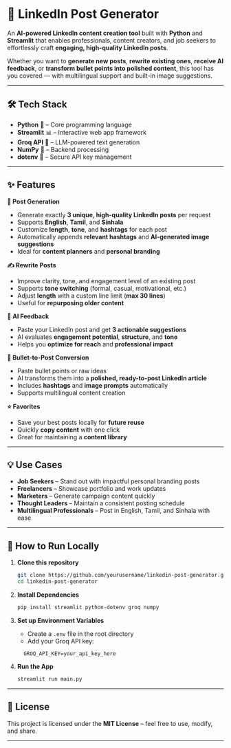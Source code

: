 # 💼 LinkedIn Post Generator

An **AI-powered LinkedIn content creation tool** built with **Python** and **Streamlit** that enables professionals, content creators, and job seekers to effortlessly craft **engaging, high-quality LinkedIn posts**.  

Whether you want to **generate new posts**, **rewrite existing ones**, **receive AI feedback**, or **transform bullet points into polished content**, this tool has you covered — with multilingual support and built-in image suggestions.

---

## 🛠 Tech Stack
- **Python** 🐍 – Core programming language
- **Streamlit** 📊 – Interactive web app framework
- **Groq API** 🤖 – LLM-powered text generation
- **NumPy** 🔢 – Backend processing
- **dotenv** 🔐 – Secure API key management

---

## ✨ Features

**📝 Post Generation**
- Generate exactly **3 unique, high-quality LinkedIn posts** per request  
- Supports **English**, **Tamil**, and **Sinhala**  
- Customize **length**, **tone**, and **hashtags** for each post  
- Automatically appends **relevant hashtags** and **AI-generated image suggestions**  
- Ideal for **content planners** and **personal branding**

**✍️ Rewrite Posts**
- Improve clarity, tone, and engagement level of an existing post  
- Supports **tone switching** (formal, casual, motivational, etc.)  
- Adjust **length** with a custom line limit (**max 30 lines**)  
- Useful for **repurposing older content**

**🤖 AI Feedback**
- Paste your LinkedIn post and get **3 actionable suggestions**  
- AI evaluates **engagement potential**, **structure**, and **tone**  
- Helps you **optimize for reach** and **professional impact**

**📌 Bullet-to-Post Conversion**
- Paste bullet points or raw ideas  
- AI transforms them into a **polished, ready-to-post LinkedIn article**  
- Includes **hashtags** and **image prompts** automatically  
- Supports multilingual content creation

**⭐ Favorites**
- Save your best posts locally for **future reuse**  
- Quickly **copy content** with one click  
- Great for maintaining a **content library**

---

## 💡 Use Cases
- **Job Seekers** – Stand out with impactful personal branding posts  
- **Freelancers** – Showcase portfolio and work updates  
- **Marketers** – Generate campaign content quickly  
- **Thought Leaders** – Maintain a consistent posting schedule  
- **Multilingual Professionals** – Post in English, Tamil, and Sinhala with ease  

---

## 🚀 How to Run Locally

1. **Clone this repository**
   ```bash
   git clone https://github.com/yourusername/linkedin-post-generator.git
   cd linkedin-post-generator
   ```

2. **Install Dependencies**
   ```bash
   pip install streamlit python-dotenv groq numpy 
   ```

3. **Set up Environment Variables**
   - Create a `.env` file in the root directory  
   - Add your Groq API key:  
   ```
     GROQ_API_KEY=your_api_key_here
   ```

4. **Run the App**
   ```bash
   streamlit run main.py
   ```

---

## 📜 License
This project is licensed under the **MIT License** – feel free to use, modify, and share.

---
